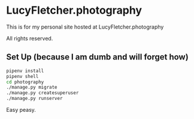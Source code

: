 LucyFletcher.photography
========================

This is for my personal site hosted at LucyFletcher.photography

All rights reserved.

## Set Up (because I am dumb and will forget how)

```bash
pipenv install
pipenv shell
cd photography
./manage.py migrate
./manage.py createsuperuser
./manage.py runserver
```

Easy peasy.
